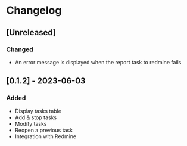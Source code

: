 # Changelog

## [Unreleased]

### Changed

- An error message is displayed when the report task to redmine fails

## [0.1.2] - 2023-06-03

### Added

- Display tasks table
- Add & stop tasks
- Modify tasks
- Reopen a previous task
- Integration with Redmine

